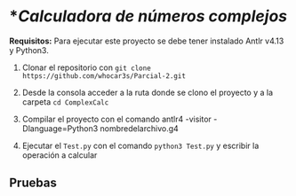 # **Calculadora de números complejos*
**Requisitos:** Para ejecutar este proyecto se debe tener instalado Antlr v4.13 y Python3.

1. Clonar el repositorio con `git clone https://github.com/whocar3s/Parcial-2.git`

2. Desde la consola acceder a la ruta donde se clono el proyecto y a la carpeta `cd ComplexCalc`

3. Compilar el proyecto con el comando antlr4 -visitor -Dlanguage=Python3 nombredelarchivo.g4

4. Ejecutar el `Test.py` con el comando `python3 Test.py` y escribir la operación a calcular

## **Pruebas**
